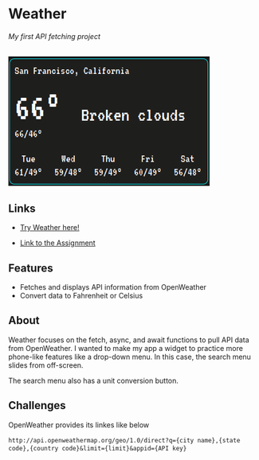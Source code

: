 # Weather
###### My first API fetching project
![](https://github.com/TYLPHE/TYLPHE/blob/main/readmeAssets/weather.gif)

## Links
- [Try Weather here!](https://TYLPHE.github.io/weather/dist/)

- [Link to the Assignment](https://www.theodinproject.com/paths/full-stack-javascript/courses/javascript/lessons/weather-app)

## Features
- Fetches and displays API information from OpenWeather
- Convert data to Fahrenheit or Celsius

## About
Weather focuses on the fetch, async, and await functions to pull API data from OpenWeather. I wanted to make my app a widget to practice more phone-like features like a drop-down menu. In this case, the search menu slides from off-screen.

The search menu also has a unit conversion button.

## Challenges
OpenWeather provides its linkes like below
```
http://api.openweathermap.org/geo/1.0/direct?q={city name},{state code},{country code}&limit={limit}&appid={API key}
```

